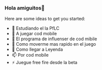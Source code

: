 ### Hola amiguitos👋



Here are some ideas to get you started:

- 🔭 Estudiando el la PfLC
- 🌱 A juegar cod mobile
- 👯 El programa de influenser de cod mibile
- 🤔 Como moverme mas rapido en el juego
- 💬 Como llegar a Leyenda
- 📫 Por cod mobile
- ⚡ Juegue free fire desde la beta

